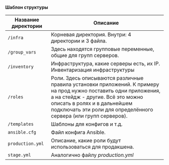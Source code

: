 **Шаблон структуры**

| Название директории | Описание |
|--|--|
|`/infra`| Корневая директория. Внутри: 4 директории и 3 файла. |
|`/group_vars`| Здесь находятся групповые переменные, общие для групп серверов. |
|`/inventory`| Инфраструктура, какие серверы есть, их IP. Инвентаризация инфраструктуры |
|`/roles`| Роли. Здесь описываются различные правила установки приложений. К примеру на прод нужно поставить одни приложения, а на стейдж - другие. Всё это можно описать в ролях и в дальнейшем подключать эти роли для определённого сервера (или групп серверов).|
|`/templates`| Шаблоны для конфигов и т.д. |
|`ansible.cfg`| Файл конфига Ansible. |
|`production.yml`| Описание, какие роли будут использоваться для продакшена. |
|`stage.yml`| Аналогично файлу *production.yml* |

